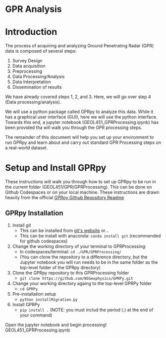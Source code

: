 # GPR Analysis
# Introduction
The process of acquiring and analyzing Ground Penetrating Radar (GPR) data is composed of several steps:
1. Survey Design
2. Data acquisition
3. Preprocessing
4. Data Processing/Analysis
5. Data Interpretation
6. Dissemination of results

We have already covered steps 1, 2, and 3. Here, we will go over step 4 (Data processing/analysis).

We will use a python package called GPRpy to analyze this data. 
While it has a graphical user interface (GUI), here we will use the python interface.
Towards this end, a jupyter notebook (GEOL451_GPRProcessing.ipynb) has been provided tha will walk you through the GPR processing steps.

The remainder of this document will help you set up your environment to run GPRpy and learn about and carry out standard GPR Processing steps on a real-world dataset.

# Setup and Install GPRpy
These instructions will walk you through how to set up GPRpy to be run in the current folder (GEOL451/GPR/GPRProcessing).
This can be done on Github Codespaces or on your local machine.
These instructions are drawn heavily from the official [GPRpy Github Repository Readme](https://github.com/NSGeophysics/GPRPy/tree/master)

## GPRpy Installation
1. Install git
    * This can be installed from [git's website](https://git-scm.com/downloads) or...
    * This can be install with anaconda: `conda install git` (recommended for github codespaces)
2. Change the working directory of your terminal to GPRProcessing:
    * In codespaces/terminal: `cd ./GPR/GPRProcessing/`
    * (You can clone the repository to a difference directory, but the Jupyter notebook you will run needs to be in the same folder as the top-level folder of the GPRpy directory)
3. Clone the GPRpy repository to this GPRProcessing folder
    * `git clone https://github.com/NSGeophysics/GPRPy.git`
4. Change your working directory againg to the top-level GPRPy folder
    * `cd GPRPy`
5. Pre-installation setup
    * `python installMigration.py`
6. Install GPRPy
    * `pip install .` (NOTE: you must includ the period (.) at the end of your command)

Open the jupyter notebook and begin processing! GEOL451_GPRProcessing.ipynb
